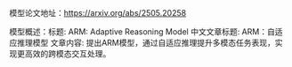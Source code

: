 模型论文地址：https://arxiv.org/abs/2505.20258

模型概述：标题: ARM: Adaptive Reasoning Model
中文文章标题: ARM：自适应推理模型
文章内容: 提出ARM模型，通过自适应推理提升多模态任务表现，实现更高效的跨模态交互处理。
